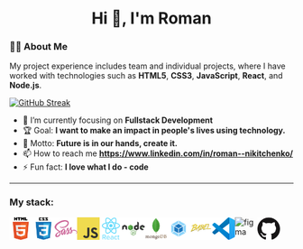 <h1 align="center">Hi 👋, I'm Roman</h1>
<h3>👨‍💻 About Me</h3>

My project experience includes team and individual projects, where I have worked with technologies such as **HTML5**, **CSS3**, **JavaScript**, **React**, and **Node.js**.

[![GitHub Streak](https://streak-stats.demolab.com?user=RomanNikitchenko&theme=tokyonight&border_radius=15&card_width=1000)](https://git.io/streak-stats)

- 🔭 I’m currently focusing on **Fullstack Development** 
- 🏆 Goal: **I want to make an impact in people's lives using technology.**
- 🌱 Motto: **Future is in our hands, create it.**
- 📫 How to reach me **https://www.linkedin.com/in/roman--nikitchenko/**
- ⚡ Fun fact: **I love what I do - code**
___

<h3 align="left">My stack:</h3>

<img align="left" alt="HTML5" width="40px" src="https://raw.githubusercontent.com/github/explore/80688e429a7d4ef2fca1e82350fe8e3517d3494d/topics/html/html.png" />

<img align="left" alt="CSS3" width="40px" src="https://raw.githubusercontent.com/github/explore/80688e429a7d4ef2fca1e82350fe8e3517d3494d/topics/css/css.png" />

<img align="left" alt="Sass" width="40px" src="https://raw.githubusercontent.com/github/explore/80688e429a7d4ef2fca1e82350fe8e3517d3494d/topics/sass/sass.png" />

<img align="left" alt="JavaScript" width="40px" src="https://raw.githubusercontent.com/github/explore/80688e429a7d4ef2fca1e82350fe8e3517d3494d/topics/javascript/javascript.png" />

<img  align="left" alt="react" width="40" src="https://raw.githubusercontent.com/devicons/devicon/master/icons/react/react-original-wordmark.svg"/>

<img align="left" alt="nodejs" width="40" src="https://raw.githubusercontent.com/devicons/devicon/master/icons/nodejs/nodejs-original-wordmark.svg"/>

<img align="left" alt="mongodb" width="40" src="https://raw.githubusercontent.com/devicons/devicon/master/icons/mongodb/mongodb-original-wordmark.svg"/>

<img align="left" alt="webpack" width="40px" src="https://raw.githubusercontent.com/github/explore/80688e429a7d4ef2fca1e82350fe8e3517d3494d/topics/webpack/webpack.png" />

<img align="left" alt="babel" width="40px" src="https://raw.githubusercontent.com/github/explore/80688e429a7d4ef2fca1e82350fe8e3517d3494d/topics/babel/babel.png" />

<img align="left" alt="Visual Studio Code" width="40px" src="https://raw.githubusercontent.com/github/explore/80688e429a7d4ef2fca1e82350fe8e3517d3494d/topics/visual-studio-code/visual-studio-code.png" />

<img align="left" alt="figma" width="40" src="https://www.vectorlogo.zone/logos/figma/figma-icon.svg"/>

<img alt="GitHub" width="40px" src="https://raw.githubusercontent.com/github/explore/78df643247d429f6cc873026c0622819ad797942/topics/github/github.png" />
